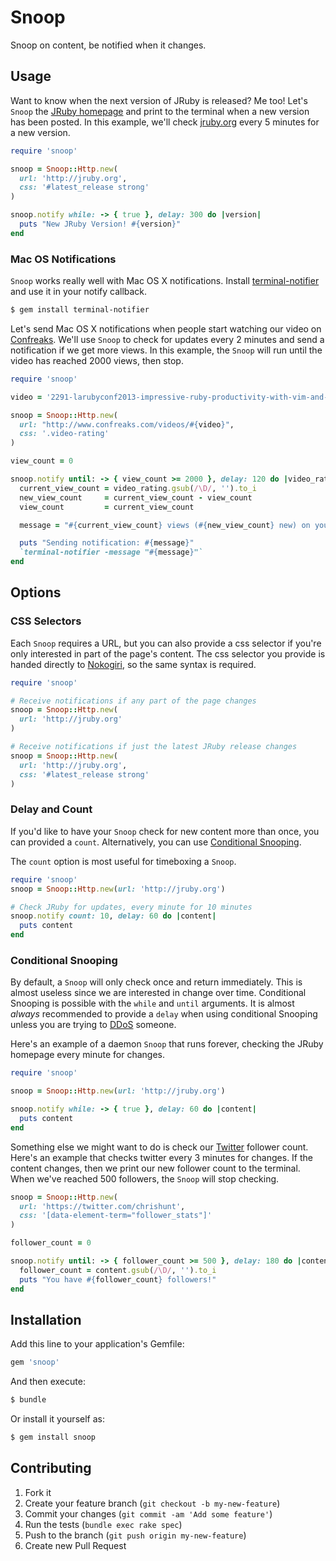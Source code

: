 # Snoop
Snoop on content, be notified when it changes.

## Usage

Want to know when the next version of JRuby is released? Me too! Let's `Snoop`
the [JRuby homepage](http://jruby.org) and print to the terminal when a new
version has been posted. In this example, we'll check
[jruby.org](http://jruby.org) every 5 minutes for a new version.

```ruby
require 'snoop'

snoop = Snoop::Http.new(
  url: 'http://jruby.org',
  css: '#latest_release strong'
)

snoop.notify while: -> { true }, delay: 300 do |version|
  puts "New JRuby Version! #{version}"
end
```

### Mac OS Notifications

`Snoop` works really well with Mac OS X notifications. Install
[terminal-notifier](https://github.com/alloy/terminal-notifier) and use it in
your notify callback.

```bash
$ gem install terminal-notifier
```

Let's send Mac OS X notifications when people start watching our video on
[Confreaks](http://www.confreaks.com). We'll use `Snoop` to check for updates
every 2 minutes and send a notification if we get more views. In this example,
the `Snoop` will run until the video has reached 2000 views, then stop.

```ruby
require 'snoop'

video = '2291-larubyconf2013-impressive-ruby-productivity-with-vim-and-tmux'

snoop = Snoop::Http.new(
  url: "http://www.confreaks.com/videos/#{video}",
  css: '.video-rating'
)

view_count = 0

snoop.notify until: -> { view_count >= 2000 }, delay: 120 do |video_rating|
  current_view_count = video_rating.gsub(/\D/, '').to_i
  new_view_count     = current_view_count - view_count
  view_count         = current_view_count

  message = "#{current_view_count} views (#{new_view_count} new) on your video!"

  puts "Sending notification: #{message}"
  `terminal-notifier -message "#{message}"`
end
```

## Options

### CSS Selectors

Each `Snoop` requires a URL, but you can also provide a css selector if you're
only interested in part of the page's content. The css selector you provide is
handed directly to [Nokogiri](http://nokogiri.org), so the same syntax is
required.

```ruby
require 'snoop'

# Receive notifications if any part of the page changes
snoop = Snoop::Http.new(
  url: 'http://jruby.org'
)

# Receive notifications if just the latest JRuby release changes
snoop = Snoop::Http.new(
  url: 'http://jruby.org',
  css: '#latest_release strong'
)
```

### Delay and Count

If you'd like to have your `Snoop` check for new content more than once, you
can provided a `count`. Alternatively, you can use [Conditional
Snooping](#conditional-snooping).

The `count` option is most useful for timeboxing a `Snoop`.

```ruby
require 'snoop'
snoop = Snoop::Http.new(url: 'http://jruby.org')

# Check JRuby for updates, every minute for 10 minutes
snoop.notify count: 10, delay: 60 do |content|
  puts content
end
```

### Conditional Snooping

By default, a `Snoop` will only check once and return immediately. This is almost
useless since we are interested in change over time. Conditional Snooping is
possible with the `while` and `until` arguments. It is almost *always*
recommended to provide a `delay` when using conditional Snooping unless you are
trying to [DDoS](http://en.wikipedia.org/wiki/Denial-of-service_attack)
someone.

Here's an example of a daemon `Snoop` that runs forever, checking the JRuby
homepage every minute for changes.

```ruby
require 'snoop'

snoop = Snoop::Http.new(url: 'http://jruby.org')

snoop.notify while: -> { true }, delay: 60 do |content|
  puts content
end
```

Something else we might want to do is check our
[Twitter](https://twitter.com/chrishunt) follower count. Here's an example that
checks twitter every 3 minutes for changes. If the content changes, then we
print our new follower count to the terminal. When we've reached 500 followers,
the `Snoop` will stop checking.

```ruby
snoop = Snoop::Http.new(
  url: 'https://twitter.com/chrishunt',
  css: '[data-element-term="follower_stats"]'
)

follower_count = 0

snoop.notify until: -> { follower_count >= 500 }, delay: 180 do |content|
  follower_count = content.gsub(/\D/, '').to_i
  puts "You have #{follower_count} followers!"
end
```

## Installation

Add this line to your application's Gemfile:

```ruby
gem 'snoop'
```

And then execute:

```bash
$ bundle
```

Or install it yourself as:

```bash
$ gem install snoop
```

## Contributing

1. Fork it
2. Create your feature branch (`git checkout -b my-new-feature`)
3. Commit your changes (`git commit -am 'Add some feature'`)
4. Run the tests (`bundle exec rake spec`)
5. Push to the branch (`git push origin my-new-feature`)
6. Create new Pull Request
